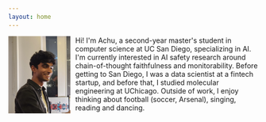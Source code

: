 ```yaml
---
layout: home
---
```


<img src="images/20250411_223651_Original.jpg" alt="Achu Menon" style="float: left; width: 125px; margin-right: 10px; margin-bottom: 10px;">

Hi! I'm Achu, a second-year master's student in computer science at UC San Diego, specializing in AI. I'm currently interested in AI safety research around chain-of-thought faithfulness and monitorability. Before getting to San Diego, I was a data scientist at a fintech startup, and before that, I studied molecular engineering at UChicago. Outside of work, I enjoy thinking about football (soccer, Arsenal), singing, reading and dancing. 

<br>
<br>
